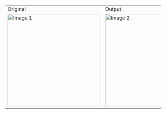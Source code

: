 <table>
   <tr>
      <td>
         Original
      </td>
      <td>
         Output
      </td>
   </tr>
    <tr>
        <td><img src="https://github.com/PurviChaurasia/OpenCV-Programs/assets/97350598/6f437a23-06f9-4daa-a991-b6f556058263" alt="Image 1" width="300" height="300"></td>
        <td><img src="https://github.com/PurviChaurasia/OpenCV-Programs/assets/97350598/3225d160-0d8b-4205-8785-e6426d85abee" alt="Image 2" width="300" height="300"></td>
    </tr>
</table>
